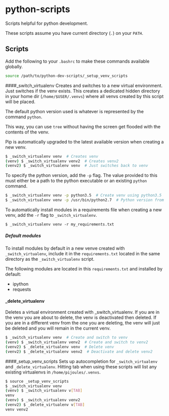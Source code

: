 # python-scripts
Scripts helpful for python development.

These scripts assume you have current directory (`.`) on your `PATH`.


## Scripts
Add the following to your `.bashrc` to make these commands available globally.
```sh
source /path/to/python-dev-scripts/_setup_venv_scripts
```

####_switch_virtualenv
Creates and switches to a new virtual environment. Just switches if the venv exists.
This creates a dedicated hidden directory in your home dir (`/home/$USER/.venvs`)
where all venvs created by this script will be placed.

The default python version used is whatever is represented by the command `python`.

This way, you can use `tree` without having the screen get flooded with the contents of
the venv.

Pip is automatically upgraded to the latest available version when creating a new venv.

```sh
$ _switch_virtualenv venv  # Creates venv
(venv) $ _switch_virtualenv venv2  # Creates venv2
(venv2) $ _switch_virtualenv venv  # Just switches back to venv
```

To specify the python version, add the `-p` flag. The value provided to this must either
be a path to the python executable or an existing `python` command.
```sh
$ _switch_virtualenv venv -p python3.5  # Create venv using python3.5
$ _switch_virtualenv venv -p /usr/bin/python2.7  # Python version from path
```

To automatically install modules in a requirements file when creating a new venv,
add the `-r` flag to `_switch_virtualenv`.
```sw
$ _switch_virtualenv venv -r my_requirements.txt
```

##### Default modules
To install modules by default in a new venve created with `_switch_virtualenv`, include it in
the `requirements.txt` located in the same directory as the `_switch_virtualenv` script.

The following modules are located in this `requirements.txt` and installed by default:
- ipython
- requests


#### _delete_virtualenv
Deletes a virtual environment created with _switch_virtualenv. If you are in the venv you are
about to delete, the venv is deactivated then deleted. If you are in a different venv from
the one you are deleting, the venv will just be deleted and you will remain in the current
venv.

```sh
$ _switch_virtualenv venv  # Create and switch to venv
(venv) $ _switch_virtualenv venv2  # Create and switch to venv2
(venv2) $ _delete_virtualenv venv  # Delete venv
(venv2) $ _delete_virtualenv venv2  # Deactivate and delete venv2
```


####_setup_venv_scripts
Sets up autocompletion for `_switch_virtualenv` and `_delete_virtualenv`.
Hitting tab when using these scripts will list any existing virtualenvs in
`/home/pijoules/.venvs`.


```sh
$ source _setup_venv_scripts
$ _switch_virtualenv venv
(venv) $ _switch_virtualenv v[TAB]
venv
(venv) $ _switch_virtualenv venv2
(venv2) $ _delete_virtualenv v[TAB]
venv venv2
```

